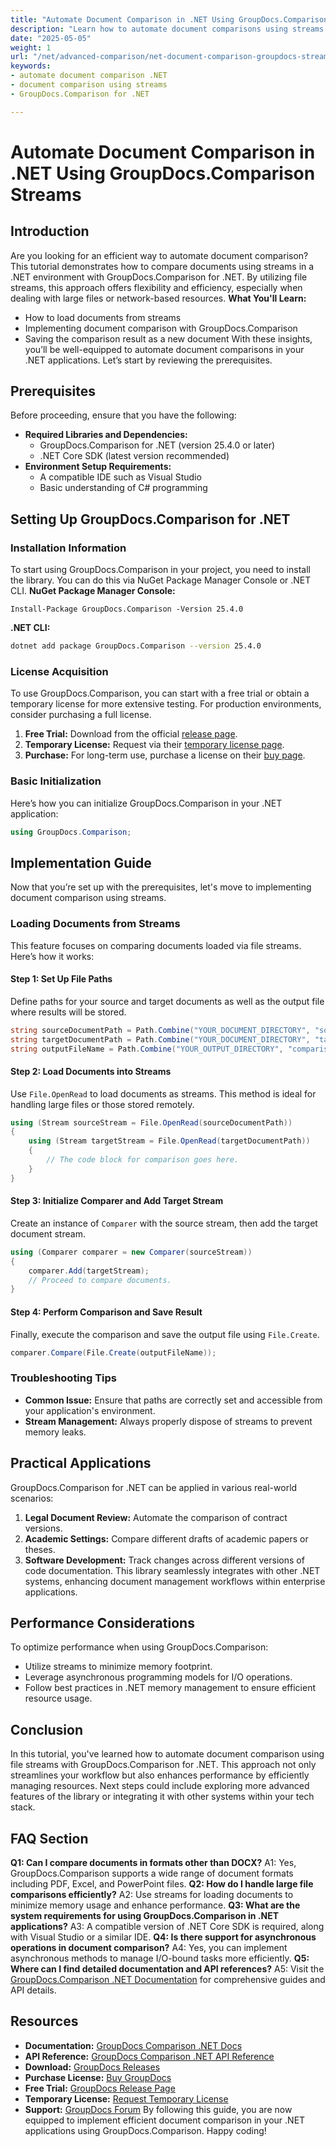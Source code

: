 ```yaml
---
title: "Automate Document Comparison in .NET Using GroupDocs.Comparison Streams"
description: "Learn how to automate document comparisons using streams with GroupDocs.Comparison for .NET. Enhance efficiency and streamline workflows."
date: "2025-05-05"
weight: 1
url: "/net/advanced-comparison/net-document-comparison-groupdocs-streams/"
keywords:
- automate document comparison .NET
- document comparison using streams
- GroupDocs.Comparison for .NET

---
```



# Automate Document Comparison in .NET Using GroupDocs.Comparison Streams
## Introduction
Are you looking for an efficient way to automate document comparison? This tutorial demonstrates how to compare documents using streams in a .NET environment with GroupDocs.Comparison for .NET. By utilizing file streams, this approach offers flexibility and efficiency, especially when dealing with large files or network-based resources.
**What You'll Learn:**
- How to load documents from streams
- Implementing document comparison with GroupDocs.Comparison
- Saving the comparison result as a new document
With these insights, you’ll be well-equipped to automate document comparisons in your .NET applications. Let’s start by reviewing the prerequisites.
## Prerequisites
Before proceeding, ensure that you have the following:
- **Required Libraries and Dependencies:**
  - GroupDocs.Comparison for .NET (version 25.4.0 or later)
  - .NET Core SDK (latest version recommended)
- **Environment Setup Requirements:**
  - A compatible IDE such as Visual Studio
  - Basic understanding of C# programming
## Setting Up GroupDocs.Comparison for .NET
### Installation Information
To start using GroupDocs.Comparison in your project, you need to install the library. You can do this via NuGet Package Manager Console or .NET CLI.
**NuGet Package Manager Console:**
```shell
Install-Package GroupDocs.Comparison -Version 25.4.0
```
**.NET CLI:**
```bash
dotnet add package GroupDocs.Comparison --version 25.4.0
```
### License Acquisition
To use GroupDocs.Comparison, you can start with a free trial or obtain a temporary license for more extensive testing. For production environments, consider purchasing a full license.
1. **Free Trial:** Download from the official [release page](https://releases.groupdocs.com/comparison/net/).
2. **Temporary License:** Request via their [temporary license page](https://purchase.groupdocs.com/temporary-license/).
3. **Purchase:** For long-term use, purchase a license on their [buy page](https://purchase.groupdocs.com/buy).
### Basic Initialization
Here’s how you can initialize GroupDocs.Comparison in your .NET application:
```csharp
using GroupDocs.Comparison;
```
## Implementation Guide
Now that you’re set up with the prerequisites, let's move to implementing document comparison using streams.
### Loading Documents from Streams
This feature focuses on comparing documents loaded via file streams. Here’s how it works:
#### Step 1: Set Up File Paths
Define paths for your source and target documents as well as the output file where results will be stored.
```csharp
string sourceDocumentPath = Path.Combine("YOUR_DOCUMENT_DIRECTORY", "source_document.docx");
string targetDocumentPath = Path.Combine("YOUR_DOCUMENT_DIRECTORY", "target_document.docx");
string outputFileName = Path.Combine("YOUR_OUTPUT_DIRECTORY", "comparison_result.docx");
```
#### Step 2: Load Documents into Streams
Use `File.OpenRead` to load documents as streams. This method is ideal for handling large files or those stored remotely.
```csharp
using (Stream sourceStream = File.OpenRead(sourceDocumentPath))
{
    using (Stream targetStream = File.OpenRead(targetDocumentPath))
    {
        // The code block for comparison goes here.
    }
}
```
#### Step 3: Initialize Comparer and Add Target Stream
Create an instance of `Comparer` with the source stream, then add the target document stream.
```csharp
using (Comparer comparer = new Comparer(sourceStream)) 
{
    comparer.Add(targetStream);
    // Proceed to compare documents.
}
```
#### Step 4: Perform Comparison and Save Result
Finally, execute the comparison and save the output file using `File.Create`.
```csharp
comparer.Compare(File.Create(outputFileName));
```
### Troubleshooting Tips
- **Common Issue:** Ensure that paths are correctly set and accessible from your application's environment.
- **Stream Management:** Always properly dispose of streams to prevent memory leaks.
## Practical Applications
GroupDocs.Comparison for .NET can be applied in various real-world scenarios:
1. **Legal Document Review:** Automate the comparison of contract versions.
2. **Academic Settings:** Compare different drafts of academic papers or theses.
3. **Software Development:** Track changes across different versions of code documentation.
This library seamlessly integrates with other .NET systems, enhancing document management workflows within enterprise applications.
## Performance Considerations
To optimize performance when using GroupDocs.Comparison:
- Utilize streams to minimize memory footprint.
- Leverage asynchronous programming models for I/O operations.
- Follow best practices in .NET memory management to ensure efficient resource usage.
## Conclusion
In this tutorial, you've learned how to automate document comparison using file streams with GroupDocs.Comparison for .NET. This approach not only streamlines your workflow but also enhances performance by efficiently managing resources.
Next steps could include exploring more advanced features of the library or integrating it with other systems within your tech stack.
## FAQ Section
**Q1: Can I compare documents in formats other than DOCX?**
A1: Yes, GroupDocs.Comparison supports a wide range of document formats including PDF, Excel, and PowerPoint files.
**Q2: How do I handle large file comparisons efficiently?**
A2: Use streams for loading documents to minimize memory usage and enhance performance.
**Q3: What are the system requirements for using GroupDocs.Comparison in .NET applications?**
A3: A compatible version of .NET Core SDK is required, along with Visual Studio or a similar IDE.
**Q4: Is there support for asynchronous operations in document comparison?**
A4: Yes, you can implement asynchronous methods to manage I/O-bound tasks more efficiently.
**Q5: Where can I find detailed documentation and API references?**
A5: Visit the [GroupDocs.Comparison .NET Documentation](https://docs.groupdocs.com/comparison/net/) for comprehensive guides and API details.
## Resources
- **Documentation:** [GroupDocs Comparison .NET Docs](https://docs.groupdocs.com/comparison/net/)
- **API Reference:** [GroupDocs Comparison .NET API Reference](https://reference.groupdocs.com/comparison/net/)
- **Download:** [GroupDocs Releases](https://releases.groupdocs.com/comparison/net/)
- **Purchase License:** [Buy GroupDocs](https://purchase.groupdocs.com/buy)
- **Free Trial:** [GroupDocs Release Page](https://releases.groupdocs.com/comparison/net/)
- **Temporary License:** [Request Temporary License](https://purchase.groupdocs.com/temporary-license/)
- **Support:** [GroupDocs Forum](https://forum.groupdocs.com/c/comparison/)
By following this guide, you are now equipped to implement efficient document comparison in your .NET applications using GroupDocs.Comparison. Happy coding!

